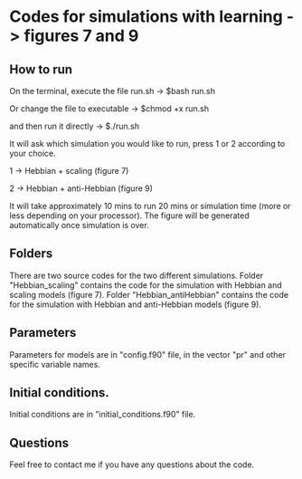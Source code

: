 # Codes for simulations with learning -> figures 7 and 9

## How to run

On the terminal, execute the file run.sh -> $bash run.sh

Or change the file to executable -> $chmod +x run.sh

and then run it directly -> $./run.sh

It will ask which simulation you would like to run, press 1 or 2 according to your choice.

1 -> Hebbian + scaling (figure 7)

2 -> Hebbian + anti-Hebbian (figure 9)

It will take approximately 10 mins to run 20 mins or simulation time (more or less depending on your processor). 
The figure will be generated automatically once simulation is over.

## Folders

There are two source codes for the two different simulations. 
Folder "Hebbian_scaling" contains the code for the simulation with Hebbian and scaling models (figure 7). 
Folder "Hebbian_antiHebbian" contains the code for the simulation with Hebbian and anti-Hebbian models (figure 9). 

## Parameters

Parameters for models are in "config.f90" file, in the vector "pr" and other specific variable names. 

## Initial conditions.

Initial conditions are in "initial_conditions.f90" file.

## Questions

Feel free to contact me if you have any questions about the code.
